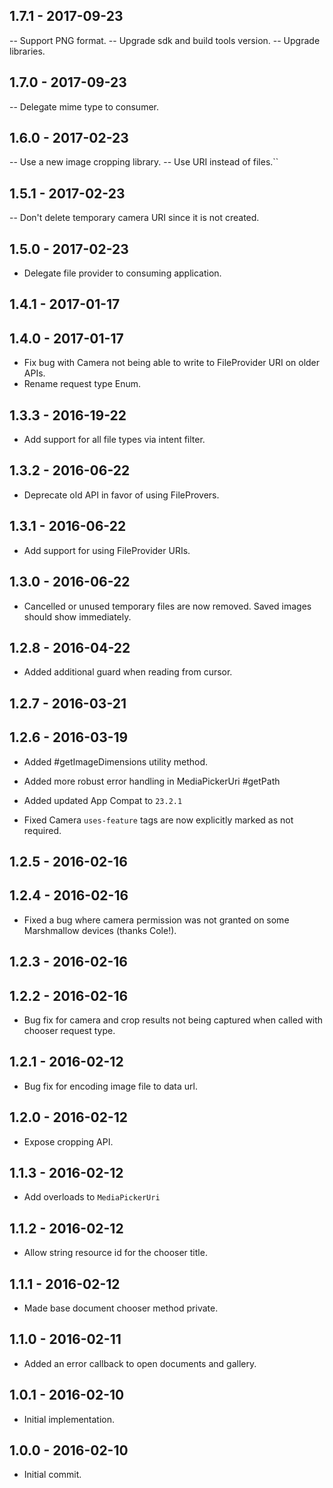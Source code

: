 ## 1.7.1 - 2017-09-23

-- Support PNG format.
-- Upgrade sdk and build tools version.
-- Upgrade libraries.

## 1.7.0 - 2017-09-23

-- Delegate mime type to consumer.

## 1.6.0 - 2017-02-23

-- Use a new image cropping library.
-- Use URI instead of files.``

## 1.5.1 - 2017-02-23

-- Don't delete temporary camera URI since it is not created.

## 1.5.0 - 2017-02-23

- Delegate file provider to consuming application.

## 1.4.1 - 2017-01-17
## 1.4.0 - 2017-01-17

- Fix bug with Camera not being able to write to FileProvider URI on older APIs.
- Rename request type Enum.

## 1.3.3 - 2016-19-22

- Add support for all file types via intent filter.

## 1.3.2 - 2016-06-22

- Deprecate old API in favor of using FileProvers.

## 1.3.1 - 2016-06-22

- Add support for using FileProvider URIs.

## 1.3.0 - 2016-06-22

- Cancelled or unused temporary files are now removed.  Saved images should show immediately.

## 1.2.8 - 2016-04-22

- Added additional guard when reading from cursor.

## 1.2.7 - 2016-03-21
## 1.2.6 - 2016-03-19

- Added #getImageDimensions utility method.
- Added more robust error handling in MediaPickerUri #getPath
- Added updated App Compat to `23.2.1`

- Fixed Camera `uses-feature` tags are now explicitly marked as not required.

## 1.2.5 - 2016-02-16
## 1.2.4 - 2016-02-16

- Fixed a bug where camera permission was not granted on some Marshmallow devices (thanks Cole!).

## 1.2.3 - 2016-02-16
## 1.2.2 - 2016-02-16

- Bug fix for camera and crop results not being captured when called with chooser request type.

## 1.2.1 - 2016-02-12

- Bug fix for encoding image file to data url.

## 1.2.0 - 2016-02-12

- Expose cropping API.

## 1.1.3 - 2016-02-12

- Add overloads to `MediaPickerUri`

## 1.1.2 - 2016-02-12

- Allow string resource id for the chooser title.

## 1.1.1 - 2016-02-12

- Made base document chooser method private.

## 1.1.0 - 2016-02-11

- Added an error callback to open documents and gallery.

## 1.0.1 - 2016-02-10

- Initial implementation.

## 1.0.0 - 2016-02-10

- Initial commit.
